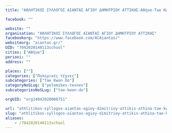 ```yaml
---
title: "ΑΘΛΗΤΙΚΟΣ ΣΥΛΛΟΓΟΣ ΑΙΑΝΤΑΣ ΑΓΙΟΥ ΔΗΜΗΤΡΙΟΥ ΑΤΤΙΚΗΣ-Αθήνα-Tae Kwon Do"

facebook: ""

website: ""
organisation: "ΑΘΛΗΤΙΚΟΣ ΣΥΛΛΟΓΟΣ ΑΙΑΝΤΑΣ ΑΓΙΟΥ ΔΗΜΗΤΡΙΟΥ ΑΤΤΙΚΗΣ"
facebookorg: "https://www.facebook.com/ACAiantas/"
websiteorg: "aiantas.gr/"
UID: "7042020140113school"
cities: ["Αθήνα"]
perioxi: ""
address: ""

places: [""]
categories: ["Πολεμικές τέχνες"]
subcategories: ["Tae Kwon Do"]
categoryNoSLug: ["polemikes-texnes"]
subcategoriesNoSLug: ["tae-kwon-do"]

orgUID: "org14042020000751"

url: "athlitikos-syllogos-aiantas-agioy-dimitrioy-attikis-athina-tae-kwon-do/athina"
slug: "athlitikos-syllogos-aiantas-agioy-dimitrioy-attikis-athina-tae-kwon-do"
aliases:
    - /7042020140113school
---
```





